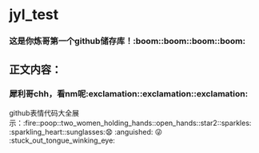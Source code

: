 # jyl_test
<h3>这是你炼哥第一个github储存库！:boom::boom::boom::boom:</h3>
<h2>正文内容：</h2>
<h3>犀利哥chh，看nm呢:exclamation::exclamation::exclamation:</h3>
github表情代码大全展示：:fire::poop::two_women_holding_hands::open_hands::star2::sparkles:	:sparkling_heart::sunglasses:😧	:anguished:
😜	:stuck_out_tongue_winking_eye:

